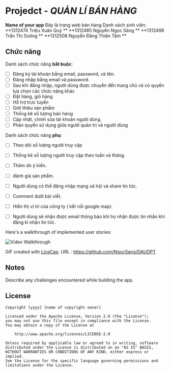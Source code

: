 # Projedct - *QUẢN LÍ BÁN HÀNG*

**Name of your app** Đây là trang web bán hàng
Danh sách sinh viên: **1312474 Triệu Xuân Quý  **
					 **1312485 Nguyễn Ngọc Sáng  **
					 **1312498 Trần Thị Sương  **
					 **1312508 Nguyễn Đăng Thiện Tâm **



## Chức năng

Danh sách chức năng **bắt buộc**:

* [ ] Đăng ký tài khoản bằng email, password, và tên.
* [ ] Đăng nhập bằng email và password.
* [ ] Sau khi đăng nhập, người dùng được chuyển đến trang chủ và có quyền lựa chọn các chức năng khác
* [ ] Đặt hàng, giỏ hàng 
* [ ] Hỗ trợ trực tuyến
* [ ] Giới thiệu sản phẩm
* [ ] Thống kê số lượng bán hàng
* [ ] Cập nhật, chỉnh sửa tài khoản người dùng.
* [ ] Phân quyền sử dụng giữa người quản trị và người dùng

Danh sách chức năng **phụ**:

* [ ] Theo dõi số lượng người truy cập
* [ ] Thống kê số lượng người truy cập theo tuần và tháng.
* [ ] Thăm dò ý kiến.
* [ ] đánh giá sản phẩm.
* [ ] Người dùng có thể đăng nhập mạng xã hội và share tin tức.
* [ ] Comment dưới bài viết.
* [ ] Hiển thị vị trí của công ty ( kết nối google map).
* [ ] Người dùng sẽ nhận được email thông báo khi họ nhận được tin nhắn khi đăng kí nhận tin tức.


Here's a walkthrough of implemented user stories:

![Video Walkthrough](relative-path-to-your-gif-file-on-github-or-absolute-path-to-file-on-imgur-or-youtube)

GIF created with [LiceCap](http://www.cockos.com/licecap/).
URL : https://github.com/NgocSang/DAUDPT

## Notes
Describe any challenges encountered while building the app.

## License

    Copyright [yyyy] [name of copyright owner]

    Licensed under the Apache License, Version 2.0 (the "License");
    you may not use this file except in compliance with the License.
    You may obtain a copy of the License at

        http://www.apache.org/licenses/LICENSE-2.0

    Unless required by applicable law or agreed to in writing, software
    distributed under the License is distributed on an "AS IS" BASIS,
    WITHOUT WARRANTIES OR CONDITIONS OF ANY KIND, either express or implied.
    See the License for the specific language governing permissions and
    limitations under the License.
